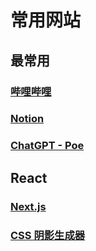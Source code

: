 # 常用网站

## 最常用

<a class="bookmarks-item" href="https://www.bilibili.com/" target="_blank"><LinkIcon link="https://www.bilibili.com/"/><h3 class="text" id="哔哩哔哩" tabindex="-1">哔哩哔哩<a class="header-anchor" style="display: none;" href="#哔哩哔哩" aria-label="Permalink to &quot;哔哩哔哩&quot;">​</a></h3></a><a class="bookmarks-item" href="https://www.notion.so/" target="_blank"><LinkIcon icon="https://www.notion.so/images/favicon.ico" link="https://www.notion.so/"/><h3 class="text" id="notion" tabindex="-1">Notion<a class="header-anchor" style="display: none;" href="#notion" aria-label="Permalink to &quot;Notion&quot;">​</a></h3></a><a class="bookmarks-item" href="https://poe.com/ChatGPT" target="_blank"><LinkIcon icon="https://psc2.cf2.poecdn.net/favicon.svg" link="https://poe.com/ChatGPT"/><h3 class="text" id="chatgpt-poe" tabindex="-1">ChatGPT - Poe<a class="header-anchor" style="display: none;" href="#chatgpt-poe" aria-label="Permalink to &quot;ChatGPT - Poe&quot;">​</a></h3></a>

## React

<a class="bookmarks-item" href="https://nextjs.org/" target="_blank"><LinkIcon link="https://nextjs.org/"/><h3 class="text" id="next-js" tabindex="-1">Next.js<a class="header-anchor" style="display: none;" href="#next-js" aria-label="Permalink to &quot;Next.js&quot;">​</a></h3></a><a class="bookmarks-item" href="https://www.cssmatic.com/box-shadow" target="_blank"><LinkIcon icon="https://www.cssmatic.com/box-shadow/img/favicon.png" link="https://www.cssmatic.com/box-shadow"/><h3 class="text" id="css-阴影生成器" tabindex="-1">CSS 阴影生成器<a class="header-anchor" style="display: none;" href="#css-阴影生成器" aria-label="Permalink to &quot;CSS 阴影生成器&quot;">​</a></h3></a>